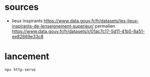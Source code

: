 # sources
- lieux inspirants https://www.data.gouv.fr/fr/datasets/les-lieux-inspirants-de-lenseignement-superieur/ permalien https://www.data.gouv.fr/fr/datasets/r/01ac7c17-5d11-41b5-8a51-ee82669e33c8

# lancement
```
npx http-serve

```
